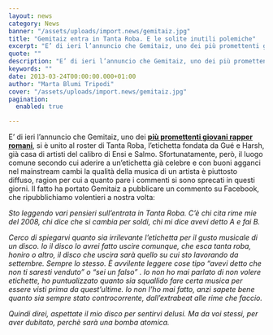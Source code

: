 ```yaml
---
layout: news
category: News
banner: "/assets/uploads/import.news/gemitaiz.jpg"
title: "Gemitaiz entra in Tanta Roba. E le solite inutili polemiche"
excerpt: "E’ di ieri l’annuncio che Gemitaiz, uno dei più promettenti giovani rapper romani, si è unito al roster di Tanta Roba, l’etichetta fondata da Gué e Harsh, già casa di artisti del calibro di Ensi e Salmo. Sfortunatamente, però, il luogo comune secondo cui aderire a un’etichetta già celebre e con buoni agganci nel mainstream [&hellip"
quote: ""
description: "E’ di ieri l’annuncio che Gemitaiz, uno dei più promettenti giovani rapper romani, si è unito al roster di Tanta Roba, l’etichetta fondata da Gué e Harsh, già casa di artisti del calibro di Ensi e Salmo. Sfortunatamente, però, il luogo comune secondo cui aderire a un’etichetta già celebre e con buoni agganci nel mainstream [&hellip"
keywords: ""
date: 2013-03-24T00:00:00.000+01:00
author: "Marta Blumi Tripodi"
cover: "/assets/uploads/import.news/gemitaiz.jpg"
pagination:
  enabled: true

---
```


E’ di ieri l’annuncio che Gemitaiz, uno dei [**più promettenti giovani rapper romani**](https://hotmc.com/spinga-signora-spinga-il-meglio-del-2013-che-verra/ "http://hotmc.com/spinga-signora-spinga-il-meglio-del-2013-che-verra/"), si è unito al roster di Tanta Roba, l’etichetta fondata da Gué e Harsh, già casa di artisti del calibro di Ensi e Salmo. Sfortunatamente, però, il luogo comune secondo cui aderire a un’etichetta già celebre e con buoni agganci nel mainstream cambi la qualità della musica di un artista è piuttosto diffuso, ragion per cui a quanto pare i commenti si sono sprecati in questi giorni. Il fatto ha portato Gemitaiz a pubblicare un commento su Facebook, che ripubblichiamo volentieri a nostra volta:

_Sto leggendo vari pensieri sull’entrata in Tanta Roba. C’è chi cita rime mie del 2008, chi dice che si cambia per soldi, chi mi dice avevi detto A e fai B._ 

_Cerco di spiegarvi quanto sia irrilevante l’etichetta per il gusto musicale di un disco. Io il disco lo avrei fatto uscire comunque, che esca tanta roba, honiro o altro, il disco che uscira sarà quello su cui sto lavorando da settembre. Sempre lo stesso. È avvilente leggere cose tipo “avevi detto che non ti saresti venduto” o “sei un falso” . Io non ho mai parlato di non volere etichette, ho puntualizzato quanto sia squallido fare certa musica per essere visti prima da quest’ultime. Io non l’ho mai fatto, anzi sapete bene quanto sia sempre stato controcorrente, dall’extrabeat alle rime che faccio._ 

_Quindi direi, aspettate il mio disco per sentirvi delusi. Ma da voi stessi, per aver dubitato, perchè sarà una bomba atomica._